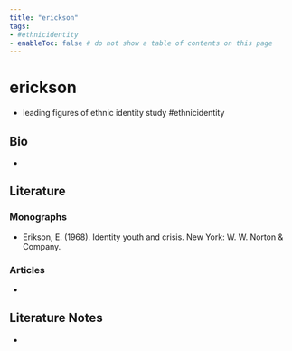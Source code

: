 ```yaml
---
title: "erickson"
tags: 
- #ethnicidentity  
- enableToc: false # do not show a table of contents on this page
---
```


# erickson
- leading figures of ethnic identity study #ethnicidentity 
## Bio
- 

## Literature
### Monographs 
- Erikson, E. (1968). Identity youth and crisis. New York: W. W. Norton & Company.

### Articles 
- 

## Literature Notes
-